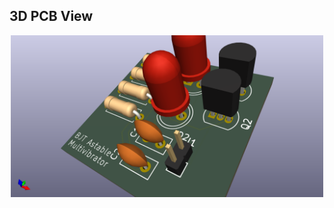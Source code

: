 ## 3D PCB View

<p align="center">
  <img src="captures/BJT_Astable_Multivibrator_PCB.png" alt="3D PCB" width="500"/>
</p>